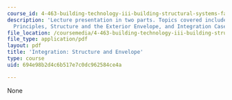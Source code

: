 ```yaml
---
course_id: 4-463-building-technology-iii-building-structural-systems-fall-2004
description: 'Lecture presentation in two parts. Topics covered include: Integration
  Principles, Structure and the Exterior Envelope, and Integration Case Studies.'
file_location: /coursemedia/4-463-building-technology-iii-building-structural-systems-fall-2004/694e98b2d4c6b517e7c0dc962584ce4a_lect6.pdf
file_type: application/pdf
layout: pdf
title: 'Integration: Structure and Envelope'
type: course
uid: 694e98b2d4c6b517e7c0dc962584ce4a

---
```

None